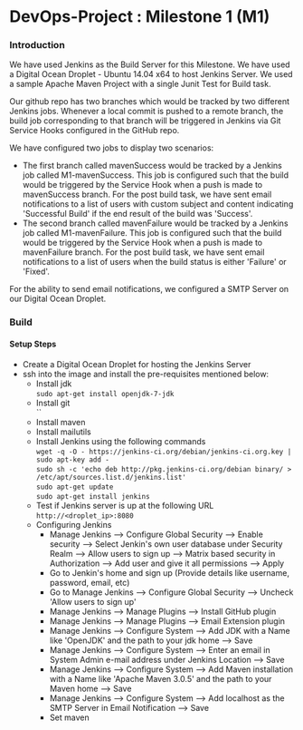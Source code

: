 # DevOps-Project : Milestone 1 (M1)
### Introduction ###

We have used Jenkins as the Build Server for this Milestone. We have used a Digital Ocean Droplet - Ubuntu 14.04 x64 to host Jenkins Server. We used a sample Apache Maven Project with a single Junit Test for Build task.

Our github repo has two branches which would be tracked by two different Jenkins jobs. Whenever a local commit is pushed to a remote branch, the build job corresponding to that branch will be triggered in Jenkins via Git Service Hooks configured in the GitHub repo.

We have configured two jobs to display two scenarios:<br/>
* The first branch called mavenSuccess would be tracked by a Jenkins job called M1-mavenSuccess. This job is
configured such that the build would be triggered by the Service Hook when a push is made to mavenSuccess branch. For the post build task, we have sent email notifications to a list of users with custom subject and content indicating 'Successful Build' if the end result of the build was 'Success'. <br/>
* The second branch called mavenFailure would be tracked by a Jenkins job called M1-mavenFailure. This job is configured such that the build would be triggered by the Service Hook when a push is made to mavenFailure branch. For the post build task, we have sent email notifications to a list of users when the build status is either 'Failure' or 'Fixed'.<br/>

For the ability to send email notifications, we configured a SMTP Server on our Digital Ocean Droplet.

### Build ###
#### Setup Steps ####
* Create a Digital Ocean Droplet for hosting the Jenkins Server
* ssh into the image and install the pre-requisites mentioned below:
  * Install jdk <br/> `sudo apt-get install openjdk-7-jdk`
  * Install git <br/> ``
  * Install maven <br/>
  * Install mailutils <br/>
  * Install Jenkins using the following commands<br/>`wget -q -O - https://jenkins-ci.org/debian/jenkins-ci.org.key | sudo apt-key add - `<br/>
`sudo sh -c 'echo deb http://pkg.jenkins-ci.org/debian binary/ > /etc/apt/sources.list.d/jenkins.list'`<br/>
`sudo apt-get update `<br/>
`sudo apt-get install jenkins`
  * Test if Jenkins server is up at the following URL<br/> `http://<droplet_ip>:8080`
  * Configuring Jenkins
    * Manage Jenkins --> Configure Global Security --> Enable security --> Select Jenkin's own user database under Security Realm --> Allow users to sign up --> Matrix based security in Authorization --> Add user and give it all permissions --> Apply
    * Go to Jenkin's home and sign up (Provide details like username, password, email, etc)
    * Go to Manage Jenkins --> Configure Global Security --> Uncheck 'Allow users to sign up' 
    * Manage Jenkins --> Manage Plugins --> Install GitHub plugin
    * Manage Jenkins --> Manage Plugins --> Email Extension plugin
    * Manage Jenkins --> Configure System --> Add JDK with a Name like 'OpenJDK' and the path to your jdk home --> Save
    * Manage Jenkins --> Configure System --> Enter an email in System Admin e-mail address under Jenkins Location --> Save
    * Manage Jenkins --> Configure System --> Add Maven installation with a Name like 'Apache Maven 3.0.5' and the path to your Maven home --> Save
    * Manage Jenkins --> Configure System --> Add localhost as the SMTP Server in Email Notification --> Save
    * Set maven
